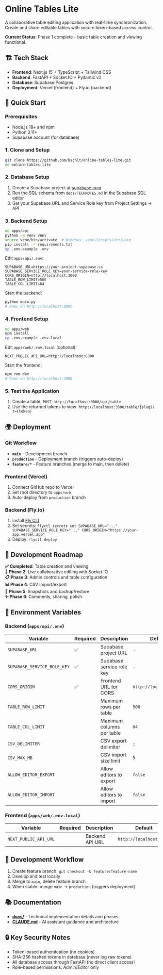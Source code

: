 # Online Tables Lite

A collaborative table editing application with real-time synchronization. Create and share editable tables with secure token-based access control.

**Current Status**: Phase 1 complete - basic table creation and viewing functional.

## 🏗️ Tech Stack

- **Frontend**: Next.js 15 + TypeScript + Tailwind CSS
- **Backend**: FastAPI + Socket.IO + Pydantic v2  
- **Database**: Supabase Postgres
- **Deployment**: Vercel (frontend) + Fly.io (backend)

## 🚀 Quick Start

### Prerequisites
- Node.js 18+ and npm
- Python 3.11+  
- Supabase account (for database)

### 1. Clone and Setup
```bash
git clone https://github.com/kschlt/online-tables-lite.git
cd online-tables-lite
```

### 2. Database Setup
1. Create a Supabase project at [supabase.com](https://supabase.com)
2. Run the SQL schema from `docs/TECHNOTES.md` in the Supabase SQL editor
3. Get your Supabase URL and Service Role key from Project Settings → API

### 3. Backend Setup
```bash
cd apps/api
python -m venv venv
source venv/bin/activate  # Windows: venv\Scripts\activate
pip install -r requirements.txt
cp .env.example .env
```

Edit `apps/api/.env`:
```env
SUPABASE_URL=https://your-project.supabase.co
SUPABASE_SERVICE_ROLE_KEY=your-service-role-key
CORS_ORIGIN=http://localhost:3000
TABLE_ROW_LIMIT=500
TABLE_COL_LIMIT=64
```

Start the backend:
```bash
python main.py
# Runs on http://localhost:8000
```

### 4. Frontend Setup
```bash
cd apps/web
npm install
cp .env.example .env.local
```

Edit `apps/web/.env.local` (optional):
```env
NEXT_PUBLIC_API_URL=http://localhost:8000
```

Start the frontend:
```bash
npm run dev
# Runs on http://localhost:3000
```

### 5. Test the Application
1. Create a table: `POST http://localhost:8000/api/table`
2. Use the returned tokens to view: `http://localhost:3000/table/{slug}?t={token}`

## 🌍 Deployment

### Git Workflow
- **`main`** - Development branch
- **`production`** - Deployment branch (triggers auto-deploy)
- **`feature/*`** - Feature branches (merge to main, then delete)

### Frontend (Vercel)
1. Connect GitHub repo to Vercel
2. Set root directory to `apps/web`
3. Auto-deploy from `production` branch

### Backend (Fly.io)
1. Install [Fly CLI](https://fly.io/docs/hands-on/install-flyctl/)
2. Set secrets: `flyctl secrets set SUPABASE_URL="..." SUPABASE_SERVICE_ROLE_KEY="..." CORS_ORIGIN="https://your-app.vercel.app"`
3. Deploy: `flyctl deploy`

## 🚧 Development Roadmap

**✅ Completed**: Table creation and viewing  
**🔄 Phase 2**: Live collaborative editing with Socket.IO  
**📋 Phase 3**: Admin controls and table configuration  
**📊 Phase 4**: CSV import/export  
**💾 Phase 5**: Snapshots and backup/restore  
**✨ Phase 6**: Comments, sharing, polish

## 🔧 Environment Variables

### Backend (`apps/api/.env`)
| Variable | Required | Description | Default |
|----------|----------|-------------|---------|
| `SUPABASE_URL` | ✅ | Supabase project URL | - |
| `SUPABASE_SERVICE_ROLE_KEY` | ✅ | Supabase service role key | - |
| `CORS_ORIGIN` | ✅ | Frontend URL for CORS | `http://localhost:3000` |
| `TABLE_ROW_LIMIT` | | Maximum rows per table | `500` |
| `TABLE_COL_LIMIT` | | Maximum columns per table | `64` |
| `CSV_DELIMITER` | | CSV export delimiter | `;` |
| `CSV_MAX_MB` | | CSV import size limit | `5` |
| `ALLOW_EDITOR_EXPORT` | | Allow editors to export | `false` |
| `ALLOW_EDITOR_IMPORT` | | Allow editors to import | `false` |

### Frontend (`apps/web/.env.local`)
| Variable | Required | Description | Default |
|----------|----------|-------------|---------|
| `NEXT_PUBLIC_API_URL` | | Backend API URL | `http://localhost:8000` |

## 🔄 Development Workflow

1. Create feature branch: `git checkout -b feature/feature-name`
2. Develop and test locally
3. Merge to `main`, delete feature branch
4. When stable: merge `main` → `production` (triggers deployment)

## 📚 Documentation

- **[docs/](./docs/)** - Technical implementation details and phases
- **[CLAUDE.md](./CLAUDE.md)** - AI assistant guidance and architecture

## 🔒 Key Security Notes

- Token-based authentication (no cookies)
- SHA-256 hashed tokens in database (never log raw tokens)
- All database access through FastAPI (no direct client access)
- Role-based permissions: Admin/Editor only